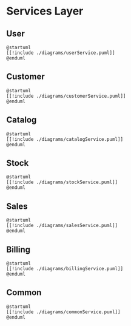 # Services Layer

## User

```plantuml
@startuml
[[!include ./diagrams/userService.puml]]
@enduml
```

## Customer

```plantuml
@startuml
[[!include ./diagrams/customerService.puml]]
@enduml
```

## Catalog

```plantuml
@startuml
[[!include ./diagrams/catalogService.puml]]
@enduml
```

## Stock

```plantuml
@startuml
[[!include ./diagrams/stockService.puml]]
@enduml
```

## Sales

```plantuml
@startuml
[[!include ./diagrams/salesService.puml]]
@enduml
```

## Billing

```plantuml
@startuml
[[!include ./diagrams/billingService.puml]]
@enduml
```

## Common

```plantuml
@startuml
[[!include ./diagrams/commonService.puml]]
@enduml
```